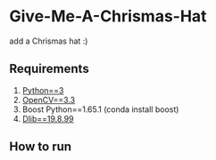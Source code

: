 # Give-Me-A-Chrismas-Hat
add a Chrismas hat :)

## Requirements
1. [Python==3](https://www.anaconda.com/download/#linux)
2. [OpenCV==3.3](https://docs.opencv.org/3.0-beta/doc/py_tutorials/py_setup/py_table_of_contents_setup/py_table_of_contents_setup.html#py-table-of-content-setup)
3. Boost Python==1.65.1 (conda install boost)
4. [Dlib==19.8.99](https://github.com/davisking/dlib)

## How to run
